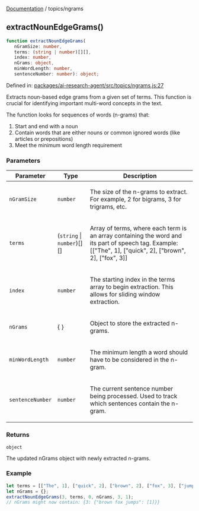 [Documentation](../modules.md) / topics/ngrams

## extractNounEdgeGrams()

```ts
function extractNounEdgeGrams(
   nGramSize: number, 
   terms: (string | number)[][], 
   index: number, 
   nGrams: object, 
   minWordLength: number, 
   sentenceNumber: number): object;
```

Defined in: [packages/ai-research-agent/src/topics/ngrams.js:27](https://github.com/vtempest/ai-research-agent/tree/master/packages/ai-research-agent/src/topics/ngrams.js#L27)

Extracts noun-based edge grams from a given set of terms. This function is crucial
for identifying important multi-word concepts in the text.

The function looks for sequences of words (n-grams) that:
1. Start and end with a noun
2. Contain words that are either nouns or common ignored words (like articles or prepositions)
3. Meet the minimum word length requirement

### Parameters

<table>
<thead>
<tr>
<th>Parameter</th>
<th>Type</th>
<th>Description</th>
</tr>
</thead>
<tbody>
<tr>
<td>

`nGramSize`

</td>
<td>

`number`

</td>
<td>

The size of the n-grams to extract. For example, 2 for bigrams, 3 for trigrams, etc.

</td>
</tr>
<tr>
<td>

`terms`

</td>
<td>

(`string` \| `number`)[][]

</td>
<td>

Array of terms, where each term is an array containing the word and its part of speech tag.
                                             Example: [["The", 1], ["quick", 2], ["brown", 2], ["fox", 3]]

</td>
</tr>
<tr>
<td>

`index`

</td>
<td>

`number`

</td>
<td>

The starting index in the terms array to begin extraction. This allows for sliding window extraction.

</td>
</tr>
<tr>
<td>

`nGrams`

</td>
<td>

\{ \}

</td>
<td>

Object to store the extracted n-grams.

</td>
</tr>
<tr>
<td>

`minWordLength`

</td>
<td>

`number`

</td>
<td>

The minimum length a word should have to be considered in the n-gram.

</td>
</tr>
<tr>
<td>

`sentenceNumber`

</td>
<td>

`number`

</td>
<td>

The current sentence number being processed. Used to track which sentences contain the n-gram.

</td>
</tr>
</tbody>
</table>

### Returns

`object`

The updated nGrams object with newly extracted n-grams.

### Example

```ts
let terms = [["The", 1], ["quick", 2], ["brown", 2], ["fox", 3], ["jumps", 4]];
let nGrams = {};
extractNounEdgeGrams(3, terms, 0, nGrams, 3, 1);
// nGrams might now contain: {3: {"brown fox jumps": [1]}}
```
